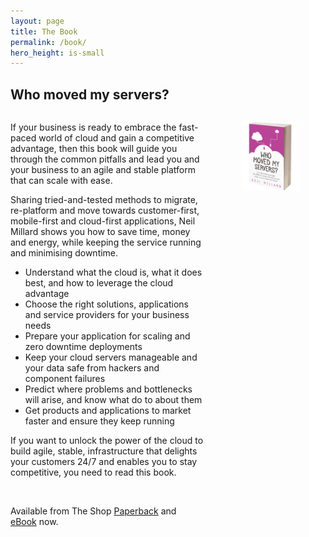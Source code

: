 ```yaml
---
layout: page
title: The Book
permalink: /book/
hero_height: is-small
---
```

Who moved my servers?
--------------
<div class="columns">
    <div class="column is-6">
        <p>If your business is ready to embrace the fast-paced world of cloud and
        gain a competitive advantage, then this book will guide you through the common pitfalls and lead you
         and your business to an agile and stable platform that can scale with ease.  </p>
        <p>Sharing tried-and-tested methods to migrate, re-platform and move towards customer-first, mobile-first and 
        cloud-first applications, Neil Millard shows you how to save time, money and energy, while keeping the 
        service running and minimising downtime. </p>
        <ul>
              <li>Understand what the cloud is, what it does best, and how to leverage the cloud advantage</li>
              <li>Choose the right solutions, applications and service providers for your business needs</li>
              <li>Prepare your application for scaling and zero downtime deployments</li>
              <li>Keep your cloud servers manageable and your data safe from hackers and component failures</li>
              <li>Predict where problems and bottlenecks will arise, and know what do to about them</li>
              <li>Get products and applications to market faster and ensure they keep running</li>
        </ul>
        <p>If you want to unlock the power of the cloud to build agile, stable, infrastructure that
         delights your customers 24/7 and enables you to stay competitive, you need to read this book.
        </p>
        <br/>
        <p>Available from The Shop <a href="https://millardtechnicalservices.com/product/who-moved-my-servers-paperback/" class="button is-primary">Paperback</a> and <a href="https://millardtechnicalservices.com/product/who-moved-my-servers-pdf/" class="button is-primary">eBook</a> now.</p>
    </div>
    <div class="column is-6">
        <figure class="image">
            <img class="" src="/assets/png/wmms_cover3d.jpg">
        </figure>
    </div>
</div>
